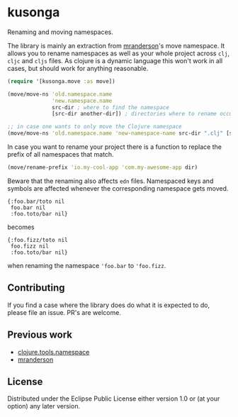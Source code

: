 # kusonga

Renaming and moving namespaces.

The library is mainly an extraction from
[mranderson](https://github.com/benedekfazekas/mranderson)'s move namespace. It allows you
to rename namespaces as well as your whole project across `clj`, `cljc` and `cljs` files.
As clojure is a dynamic language this won't work in all cases, but should work for anything
reasonable.

```clj
(require '[kusonga.move :as move])

(move/move-ns 'old.namespace.name
              'new.namespace.name
              src-dir ; where to find the namespace
              [src-dir another-dir]) ; directories where to rename occurences

;; in case one wants to only move the Clojure namespace
(move/move-ns 'old.namespace.name 'new-namespace-name src-dir ".clj" [src-dir another-dir])
```

In case you want to rename your project there is a function to replace the prefix of all
namespaces that match.

```clj
(move/rename-prefix 'io.my-cool-app 'com.my-awesome-app dir)
```

Beware that the renaming also affects `edn` files. Namespaced keys and symbols are affected whenever the
corresponding namespace gets moved.
```edn
{:foo.bar/toto nil
 foo.bar nil
 :foo.toto/bar nil}
```
becomes

```edn
{:foo.fizz/toto nil
 foo.fizz nil
 :foo.toto/bar nil}
```
when renaming the namespace `'foo.bar` to `'foo.fizz`.

## Contributing

If you find a case where the library does do what it is expected to do,
please file an issue. PR's are welcome.

## Previous work
- [clojure.tools.namespace](https://github.com/clojure/tools.namespace)
- [mranderson](https://github.com/benedekfazekas/mranderson)

## License

Distributed under the Eclipse Public License either version 1.0 or (at your option) any later version.
